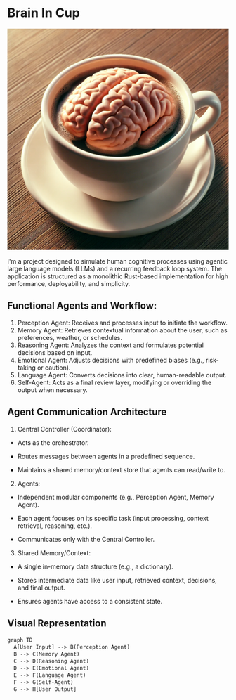 # Brain In Cup

![Brain](brain.png)

I'm a project designed to simulate human cognitive processes using agentic large language models (LLMs) and a recurring feedback loop system. The application is structured as a monolithic Rust-based implementation for high performance, deployability, and simplicity.

## Functional Agents and Workflow:
1.	Perception Agent: Receives and processes input to initiate the workflow.
2.	Memory Agent: Retrieves contextual information about the user, such as preferences, weather, or schedules.
3.	Reasoning Agent: Analyzes the context and formulates potential decisions based on input.
4.	Emotional Agent: Adjusts decisions with predefined biases (e.g., risk-taking or caution).
5.	Language Agent: Converts decisions into clear, human-readable output.
6.	Self-Agent: Acts as a final review layer, modifying or overriding the output when necessary.

## Agent Communication Architecture

1.	Central Controller (Coordinator):

- Acts as the orchestrator.

- Routes messages between agents in a predefined sequence.

- Maintains a shared memory/context store that agents can read/write to.

2.	Agents:

- Independent modular components (e.g., Perception Agent, Memory Agent).

- Each agent focuses on its specific task (input processing, context retrieval, reasoning, etc.).
	
-	Communicates only with the Central Controller.

3.	Shared Memory/Context:
	
-	A single in-memory data structure (e.g., a dictionary).
	
-	Stores intermediate data like user input, retrieved context, decisions, and final output.
	
-	Ensures agents have access to a consistent state.

## Visual Representation
  
  ```mermaid
  graph TD
    A[User Input] --> B(Perception Agent)
    B --> C(Memory Agent)
    C --> D(Reasoning Agent)
    D --> E(Emotional Agent)
    E --> F(Language Agent)
    F --> G(Self-Agent)
    G --> H[User Output]
  ```
